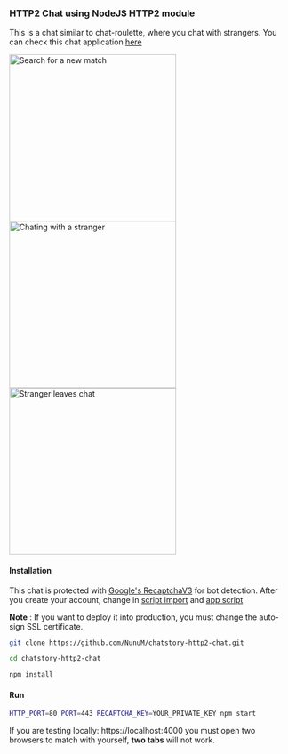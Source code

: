 ### HTTP2 Chat using NodeJS HTTP2 module

This is a chat similar to chat-roulette, where you chat with strangers. You
can check this chat application [here](https://chatstory.nunum.me)

<img src="https://i.ibb.co/VgmxKH4/Screenshot-20200905-182922-com-android-chrome.jpg" alt="Search for a new match" width="300"/> <img src="https://i.ibb.co/ph7QChK/Screenshot-20200905-183110-com-android-chrome.jpg" alt="Chating with a stranger" width="300"/> <img src="https://i.ibb.co/WWTxv9d/Screenshot-20200905-183127-com-android-chrome.jpg" alt="Stranger leaves chat" width="300" />


#### Installation

This chat is protected with [Google's RecaptchaV3](https://developers.google.com/recaptcha/docs/v3) for bot detection. After you create your account, change in [script import](https://github.com/NunuM/chatstory-http2-chat/blob/master/public/chat.html#L275) and [app script](https://github.com/NunuM/chatstory-http2-chat/blob/master/public/script.js#L151)

**Note** : If you want to deploy it into production, you must change the auto-sign SSL certificate. 

```bash
git clone https://github.com/NunuM/chatstory-http2-chat.git

cd chatstory-http2-chat

npm install
```


#### Run

````bash
HTTP_PORT=80 PORT=443 RECAPTCHA_KEY=YOUR_PRIVATE_KEY npm start
````

If you are testing locally: https://localhost:4000 you must open two browsers to match with yourself, **two tabs** will not work.